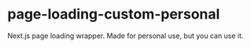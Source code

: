 # page-loading-custom-personal
 Next.js page loading wrapper. Made for personal use, but you can use it.
